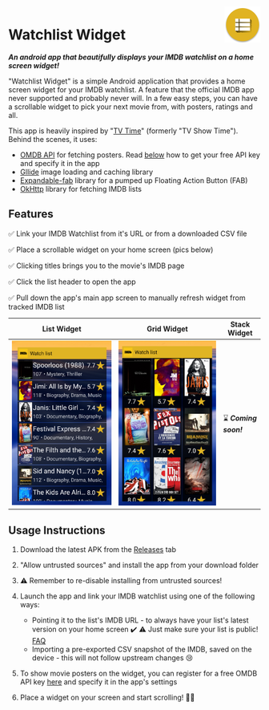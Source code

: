 <img src="app/src/main/res/mipmap-hdpi/ic_launcher.png" align="right"/>

# Watchlist Widget

***An android app that beautifully displays your IMDB watchlist on a home screen widget!*** 

"Watchlist Widget" is a simple Android application that provides a home screen widget for your IMDB watchlist. A feature that the official IMDB app never supported and probably never will. In a few easy steps, you can have a scrollable widget to pick your next movie from, with posters, ratings and all. 

This app is heavily inspired by "[TV Time](https://www.tvtime.com/)" (formerly "TV Show Time"). Behind the scenes, it uses:

* [OMDB API](http://www.omdbapi.com/) for fetching posters. Read [below](#usage-instructions) how to get your free API key and specify it in the app 
* [Gllide](https://github.com/bumptech/glide) image loading and caching library
* [Expandable-fab](https://github.com/nambicompany/expendable-fab) library for a pumped up Floating Action Button (FAB)
* [OkHttp](https://square.github.io/okhttp/) library for fetching IMDB lists 





## Features

:white_check_mark: ​Link your IMDB Watchlist from it's URL or from a downloaded CSV file

:white_check_mark: Place a scrollable widget on your home screen (pics below)

:white_check_mark: Clicking titles brings you to the movie's IMDB page

:white_check_mark: Click the list header to open the app

:white_check_mark: Pull down the app's main app screen to manually refresh widget from tracked IMDB list 

| List Widget                 | Grid Widget                 | Stack Widget                   |
| --------------------------- | --------------------------- | ------------------------------ |
| ![](img/listwidget-bgy.png) | ![](img/gridwidget-bgy.png) | :hourglass: ***Coming soon!*** |





## Usage Instructions

1. Download the latest APK from the [Releases](https://github.com/laripping/watchlist-widget/releases) tab 
2. "Allow untrusted sources" and install the app from your download folder
3. :warning: Remember to re-disable installing from untrusted sources!  
4. Launch the app and link your IMDB watchlist using one of the following ways:

   * Pointing it to the list's IMDB URL - to always have your list's latest version on your home screen :heavy_check_mark:
     :warning: Just make sure your list is public! [FAQ](https://help.imdb.com/article/imdb/track-movies-tv/watchlist-faq/G9PA556494DM8YBA#)
   * Importing a pre-exported CSV snapshot of the IMDB, saved on the device - this will not follow upstream changes :cry:   
5. To show movie posters on the widget, you can register for a free OMDB API key [here](http://www.omdbapi.com/apikey.aspx) and specify it in the app's settings

6. Place a widget on your screen and start scrolling! :popcorn::popcorn:





